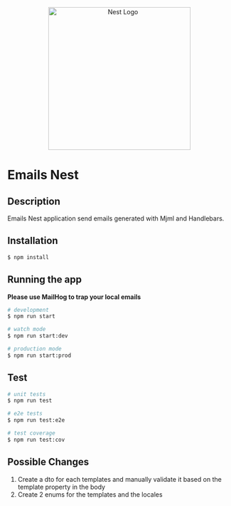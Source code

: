 <p align="center">
  <a href="http://nestjs.com/" target="blank"><img src="https://nestjs.com/img/logo_text.svg" width="320" alt="Nest Logo" /></a>
</p>

# Emails Nest

## Description

Emails Nest application send emails generated with Mjml and Handlebars.

## Installation

```bash
$ npm install
```

## Running the app

**Please use MailHog to trap your local emails**

```bash
# development
$ npm run start

# watch mode
$ npm run start:dev

# production mode
$ npm run start:prod
```

## Test

```bash
# unit tests
$ npm run test

# e2e tests
$ npm run test:e2e

# test coverage
$ npm run test:cov
```

## Possible Changes

1. Create a dto for each templates and manually validate it based on the template property in the body
2. Create 2 enums for the templates and the locales
